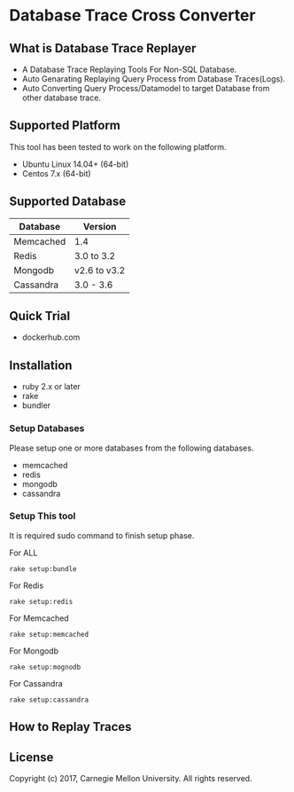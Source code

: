 # Database Trace Cross Converter 

## What is Database Trace Replayer 
 - A Database Trace Replaying Tools For Non-SQL Database.
 - Auto Genarating Replaying Query Process from Database Traces(Logs).
 - Auto Converting Query Process/Datamodel to target Database from other database trace.

## Supported Platform
 This tool has been tested to work on the following platform.
 - Ubuntu Linux 14.04+ (64-bit)
 - Centos 7.x (64-bit)

## Supported Database
|Database|Version|
|-|-|
|Memcached|1.4|
|Redis|3.0 to 3.2|
|Mongodb|v2.6 to v3.2|
|Cassandra|3.0 - 3.6|

## Quick Trial
- dockerhub.com

## Installation
- ruby 2.x or later
- rake
- bundler

### Setup Databases
 Please setup one or more databases from the following databases.
 - memcached
 - redis
 - mongodb
 - cassandra

### Setup This tool
It is required sudo command to finish setup phase.

For ALL
```
rake setup:bundle
```

For Redis
```
rake setup:redis
```

For Memcached
```
rake setup:memcached
```

For Mongodb
```
rake setup:mognodb
```

For Cassandra
```
rake setup:cassandra
```

## How to Replay Traces

## License
 Copyright (c) 2017, Carnegie Mellon University.
 All rights reserved.
